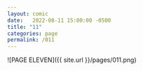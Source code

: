 ```yaml
---
layout: comic
date:   2022-08-11 15:00:00 -0500
title: "11"
categories: page
permalink: /011
---
```

![PAGE ELEVEN]({{ site.url }}/pages/011.png)
